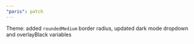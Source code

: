 ```yaml
---
"paris": patch
---
```


Theme: added `roundedMedium` border radius, updated dark mode dropdown and overlayBlack variables

